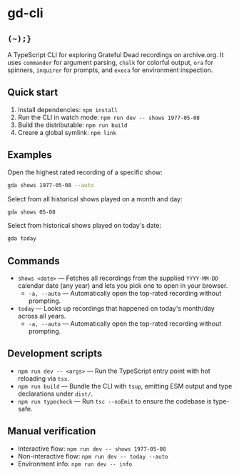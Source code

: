 # gd-cli

## `(~);}`

A TypeScript CLI for exploring Grateful Dead recordings on archive.org. It uses `commander` for argument parsing, `chalk` for colorful output, `ora` for spinners, `inquirer` for prompts, and `execa` for environment inspection.

## Quick start

1. Install dependencies: `npm install`
2. Run the CLI in watch mode: `npm run dev -- shows 1977-05-08`
3. Build the distributable: `npm run build`
4. Creare a global symlink: `npm link`

## Examples

Open the highest rated recording of a specific show:

```bash
gda shows 1977-05-08 --auto
```

Select from all historical shows played on a month and day:

```bash
gda shows 05-08
```

Select from historical shows played on today's date:

```bash
gda today
```

## Commands

- `shows <date>` — Fetches all recordings from the supplied `YYYY-MM-DD` calendar date (any year) and lets you pick one to open in your browser.
  - `-a, --auto` — Automatically open the top-rated recording without prompting.
- `today` — Looks up recordings that happened on today's month/day across all years.
  - `-a, --auto` — Automatically open the top-rated recording without prompting.

## Development scripts

- `npm run dev -- <args>` — Run the TypeScript entry point with hot reloading via `tsx`.
- `npm run build` — Bundle the CLI with `tsup`, emitting ESM output and type declarations under `dist/`.
- `npm run typecheck` — Run `tsc --noEmit` to ensure the codebase is type-safe.

## Manual verification

- Interactive flow: `npm run dev -- shows 1977-05-08`
- Non-interactive flow: `npm run dev -- today --auto`
- Environment info: `npm run dev -- info`
